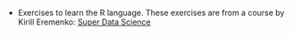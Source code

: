- Exercises to learn the R language. These exercises are from a course by 
Kirill Eremenko: [Super Data Science](https://www.superdatascience.com)
